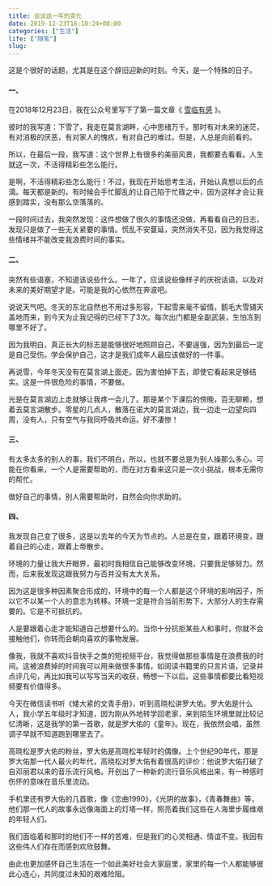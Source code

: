 ```yaml
---
title: 谈谈这一年的变化
date: 2019-12-23T16:10:24+08:00
categories: ["生活"]
life: ["随笔"]
slug: 
---
```


这是个很好的话题，尤其是在这个辞旧迎新的时刻。今天，是一个特殊的日子。

#### 一、

在2018年12月23日，我在公众号里写下了第一篇文章《 [雪临有感](https://mp.weixin.qq.com/s?__biz=Mzg2MDA2MzkyNg==&mid=2247483673&idx=1&sn=b0ca37559b9c45c52e949b70ce581352&chksm=ce2d50c0f95ad9d632bb2d0e8a81ebac8bcd91d6f153e1a07e5ad238fd4fe6ed852d9574fc81&token=430518830&lang=zh_CN#rd) 》。

彼时的我写道：下雪了，我走在莫言湖畔，心中思绪万千。那时有对未来的迷茫，有对消极的厌恶，有对家人的愧疚，有对自己的难过。但是，人总是向前看的。

所以，在最后一段，我写道：这个世界上有很多的美丽风景，我都要去看看。人生就这一次，不活得精彩些怎么能行。

是啊，不活得精彩些怎么能行！不过，我现在开始思考生活，开始认真想以后的点滴。每天都是新的，有时候会手忙脚乱的让自己陷于忙碌之中，因为这样才会让我感到踏实，没有那么空落落的。

一段时间过去，我突然发现：这件想做了很久的事情还没做，再看看自己的日志，发现只是做了一些无关紧要的事情。慌乱不安蔓延，突然消失不见，因为我觉得这些情绪并不能改变我浪费时间的事实。

#### 二、

突然有些语塞，不知道该说些什么。一年了，应该说些像样子的庆祝话语，以及对未来的美好期望才是。可能是我的心依然在奔波吧。

说说天气吧。冬天的东北自然也不用过多形容，下起雪来毫不留情，鹅毛大雪铺天盖地而来，到今天为止我记得的已经下了3次。每次出门都是全副武装，生怕冻到哪里不好了。

因为我明白，真正长大的标志是能够很好地照顾自己，不要逞强，因为到最后一定是自己受伤。学会保护自己，这才是我们成年人最应该做好的一件事。

再说雪，今年冬天没有在莫言湖上面走。因为害怕掉下去，即使它看起来足够结实。这是一件很危险的事情，不要做。

光是在莫言湖边上走就够让我疼一会儿了。那是某个下课后的傍晚，百无聊赖，想着去莫言湖散步。零星的几点人，散落在诺大的莫言湖边，我一边走一边望向四周，没有人，只有空气与我同呼吸共命运。好不凄惨！

#### 三、

有太多太多的别人的事，我们不明白，所以，也就不要总是为别人操那么多心。可能在你看来，一个人是需要帮助的，而在对方看来这只是一次小挑战，根本无需你的帮忙。

做好自己的事情，别人需要帮助时，自然会向你求助的。

#### 四、

我发现自己变了很多，这是以去年的今天为节点的。人总是在变，跟着环境变，跟着自己的心走，跟着上帝散步。

环境的力量让我大开眼界，最初时我相信自己能够改变环境，只要我足够努力。然而，后来我发现这跟我努力与否并没有太大关系。

因为这是很多种因素聚合形成的，环境中的每一个人都是这个环境的影响因子，所以它不以某一个人的意志为转移。环境一定是符合当前形势下，大部分人的生存需要的。它是不可抵抗的。

人是要跟着心走才能知道自己想要什么的。当你十分抗拒某些人和事时，你就不会接触他们，你转而会朝向喜欢的事物发展。

像我，我就不喜欢抖音快手之类的短视频平台，我觉得做那些事情是在浪费我的时间。这被浪费掉的时间我可以用来做很多事情，如阅读书籍里的只言片语，记录并点评几句，再比如我可以写写当天的收获，畅想一下以后。这些事情都要比看短视频要有价值得多。

今天在微信读书听《矮大紧的文青手册》，听到高晓松讲罗大佑。罗大佑是什么人，我小学五年级时才知道，因为刚从外地转学回老家，来到陌生环境里就比较记忆清晰，这是我学的第一首歌，就是罗大佑的《童年》。现在，我依然会唱，虽然调子早就不知道跑到哪里去了。

高晓松是罗大佑的粉丝，罗大佑是高晓松年轻时的偶像。上个世纪90年代，那是罗大佑那一代人最火的年代，高晓松对罗大佑有着很高的评价：他说罗大佑打破了自邓丽君以来的音乐流行风格。开创出了一种新的流行音乐风格出来，有一种感时伤怀的意味在音乐里流动。

手机里还有罗大佑的几首歌，像《恋曲1990》，《光阴的故事》，《青春舞曲》等，他们那一代人的故事永远像海面上的灯塔一样，照亮着我们这些在人海里步履维艰的年轻人们。

我们面临着和那时的他们不一样的苦难，但是我们的心灵相通、情谊不变。我因有这些伟人们存在而感到欢欣鼓舞。

由此也更加感怀自己生活在一个如此美好社会大家庭里，家里的每一个人都能够彼此心连心，共同度过未知的艰难险阻。